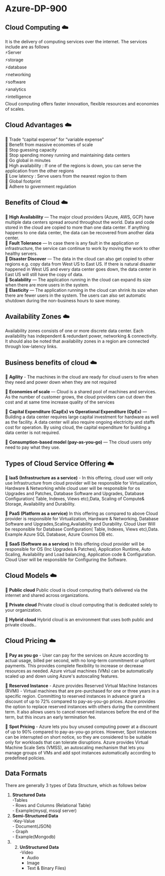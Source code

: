# Azure-DP-900

## Cloud Computing :cloud: 
It is the delivery of computing services over the internet. The services include are as follows  <br> 
:zap:Server  <br> 
:zap:storage  <br> 
:zap:database  <br> 
:zap:networking  <br> 
:zap:software  <br> 
:zap:analytics  <br> 
:zap:intelligence  <br> 
Cloud computing offers faster innovation, flexible resources and economies of scales.  <br>  




## Cloud Advantages :cloud:
:small_orange_diamond: Trade “capital expense” for “variable expense”  <br> 
:small_orange_diamond: Benefit from massive economies of scale  <br> 
:small_orange_diamond: Stop guessing capacity  <br> 
:small_orange_diamond: Stop spending money running and maintaining data centers  <br> 
:small_orange_diamond: Go global in minutes  <br> 
:small_orange_diamond: High availability : If one of the regions is down, you can serve the application from the other regions <br> 
:small_orange_diamond: Low latency : Serve users from the nearest region to them <br> 
:small_orange_diamond: Global footprint <br> 
:small_orange_diamond: Adhere to government regulation <br> 


## Benefits of Cloud  :cloud: 
:small_blue_diamond:  **High Availability** — The major cloud providers (Azure, AWS, GCP) have multiple data centers spread around throughout the world. Data and code stored in the cloud are copied to more than one data center. If anything happens to one data center, the data can be recovered from another data center.  <br> 
:small_blue_diamond: **Fault Tolerance** — In case there is any fault in the application or infrastructure, the service can continue to work by moving the work to other healthy servers.  <br> 
:small_blue_diamond: **Disaster Discover** — The data in the cloud can also get copied to other regions e.g. copy data from West US to East US. If there is natural disaster happened in West US and every data center goes down, the data center in East US will still have the copy of data.  <br> 
:small_blue_diamond: **Scalability** — The application running in the cloud can expand its size when there are more users in the system.  <br> 
:small_blue_diamond: **Elasticity** — The application running in the cloud can shrink its size when there are fewer users in the system. The users can also set automatic shutdown during the non-business hours to save money.  <br> 

## Availability Zones :cloud: 
Availability zones consists of one or more discrete data center. Each availability has independent & redundant power, networking & connectivity. It should also be noted that availability zones in a region are connected through low-latency links.


## Business benefits of cloud  :cloud: 
:small_blue_diamond: **Agility** - The machines in the cloud are ready for cloud users to fire when they need and power down when they are not required  <br> 

:small_blue_diamond: **Economies of scale** — Cloud is a shared pool of machines and services. As the number of customer grows, the cloud providers can cut down the cost and at same time increase quality of the services  <br> 

:small_blue_diamond: **Capital Expenditure (CapEx) vs Operational Expenditure (OpEx)** — Building a data center requires large capital investment for hardware as well as the facility. A data center will also require ongoing electricity and staffs cost for operation. By using cloud, the capital expenditure for building a data center is not required.  <br> 

:small_blue_diamond: **Consumption-based model (pay-as-you-go)** — The cloud users only need to pay what they use.  <br> 


## Types of Cloud Service Offering  :cloud: 

:large_blue_diamond: **IaaS (Infrastructure as a service)** - In this offering, cloud user will only use Infrastructure from cloud provider will be responsible for 
Virtualization, Hardware & Networking while cloud user will be responsible for os Upgrades and Patches, Database Software and Upgrades, Database Configuration( Table, 
Indexes, Views etc),Data, Scaling of Compute& Storage, Availability and Durability. <br> 

:large_blue_diamond: **PaaS (Platform as a service)** In this offering as compared to above Cloud provider is responsible for Virtualization, Hardware & Networking,
 Database Software and Upgrades,Scaling,Availability and Durability. Cloud User Will be responsible for Database Configuration( Table, 
Indexes, Views etc),Data. Example Azure SQL Database, Azure Cosmos DB etc.  <br> 

:large_blue_diamond: **SaaS (Software as a service)** In this offering cloud provider will be responsible for OS (Inc Upgrades & Patches), Application Runtime, Auto Scaling, Availability and Load balancing, Application code & Configuration. Cloud User will be responsible for Configuring the Software. <br> 

## Cloud Models  :cloud: 

:small_blue_diamond: **Public cloud** Public cloud is cloud computing that’s delivered via the internet and shared across organizations. <br> 

:small_blue_diamond: **Private cloud** Private cloud is cloud computing that is dedicated solely to your organization. <br> 

:small_blue_diamond: **Hybrid cloud** Hybrid cloud is an environment that uses both public and private clouds.. <br> 

## Cloud Pricing  :cloud: 

:small_blue_diamond: **Pay as you go** -  User can pay for the services on Azure according to actual usage, billed per second, with no long-term commitment or upfront payments. This provides complete flexibility to increase or decrease resources as needed. Azure virtual machines (VMs) can be automatically scaled up and down using Azure's autoscaling features. 

:small_blue_diamond: **Reserved Instance** - Azure provides Reserved Virtual Machine Instances (RVMI) - Virtual machines that are pre-purchased for one or three years in a specific region. Committing to reserved instances in advance grant a discount of up to 72% compared to pay-as-you-go prices. Azure provides the option to replace reserved instances with others during the commitment term. It also allows users to cancel reserved instances before the end of the term, but this incurs an early termination fee.

:small_blue_diamond: **Spot Pricing** - Azure lets you buy unused computing power at a discount of up to 90% compared to pay-as-you-go prices. However, Spot instances can be interrupted on short notice, so they are considered to be suitable only for workloads that can tolerate disruptions. Azure provides Virtual Machine Scale Sets (VMSS), an autoscaling mechanism that lets you manage groups of VMs and add spot instances automatically according to predefined policies.

## Data Formats 
There are generally 3 types of Data Structure, which as follows below
1. **Structured Data** <br> 
      -Tables <br> 
       - Rows and Columns (Relational Table) <br> 
         - Example(mysql, mssql server) <br> 
2. **Semi-Structured Data** <br> 
      -Key-Value <br> 
       - Document(JSON) <br> 
        - Graph  <br> 
         - Example(Mongodb) <br> 
 3. 2. **UnStructured Data** <br> 
      -Video <br> 
       - Audio <br> 
        - Image  <br> 
         - Text & Binary Files) <br> 











